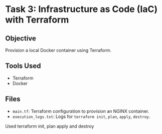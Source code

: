 
# Task 3: Infrastructure as Code (IaC) with Terraform

## Objective
Provision a local Docker container using Terraform.

## Tools Used
- Terraform
- Docker

## Files
- `main.tf`: Terraform configuration to provision an NGINX container.
- `execution_logs.txt`: Logs for `terraform init`, `plan`, `apply`, `destroy`.


Used terraform init, plan apply and destroy
